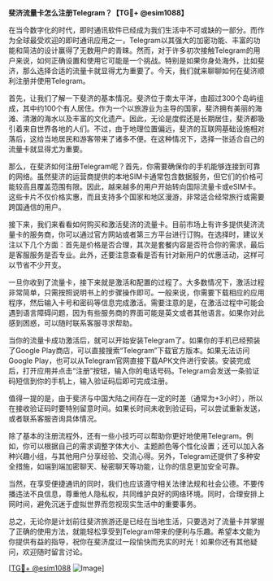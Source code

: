 **斐济流量卡怎么注册Telegram？【TG💪+ @esim1088】**

在当今数字化的时代，即时通讯软件已经成为我们生活中不可或缺的一部分。而作为全球最受欢迎的即时通讯应用之一，Telegram以其强大的加密功能、丰富的功能和简洁的设计赢得了无数用户的青睐。然而，对于许多初次接触Telegram的用户来说，如何正确设置和使用它可能是一个挑战。特别是如果你身处海外，比如斐济，那么选择合适的流量卡就显得尤为重要了。今天，我们就来聊聊如何在斐济顺利注册并使用Telegram。

首先，让我们了解一下斐济的基本情况。斐济位于南太平洋，由超过300个岛屿组成，其中约100个有人居住。作为一个以旅游业为主导的国家，斐济拥有美丽的海滩、清澈的海水以及丰富的文化遗产。因此，无论是度假还是长期居住，斐济都吸引着来自世界各地的人们。不过，由于地理位置偏远，斐济的互联网基础设施相对落后，这给当地居民和游客带来了诸多不便。在这种情况下，选择一张适合自己的流量卡就显得尤为重要。

那么，在斐济如何注册Telegram呢？首先，你需要确保你的手机能够连接到可靠的网络。虽然斐济的运营商提供的本地SIM卡通常包含数据服务，但它们的价格可能较高且覆盖范围有限。因此，越来越多的用户开始转向国际流量卡或eSIM卡。这些卡片不仅价格实惠，而且支持多个国家和地区漫游，非常适合经常旅行或需要跨国通信的用户。

接下来，我们来看看如何购买和激活斐济的流量卡。目前市场上有许多提供斐济流量卡的服务商，你可以通过官方网站或者第三方平台进行订购。在选择时，建议关注以下几个方面：首先是价格是否合理，其次是套餐内容是否符合你的需求，最后是客服服务是否专业。此外，还要注意查看是否有针对新用户的优惠活动，这样可以节省不少开支。

一旦你收到了流量卡，接下来就是激活和配置的过程了。大多数情况下，激活过程非常简单，只需按照说明书上的步骤操作即可。一般来说，你需要下载相应的应用程序，然后输入卡号和密码等信息完成激活。需要注意的是，在激活过程中可能会遇到语言障碍问题，因为有些服务商的界面可能是英文或者其他语言。如果你对此感到困惑，可以随时联系客服寻求帮助。

当你的流量卡成功激活后，就可以开始安装Telegram了。如果你的手机已经预装了Google Play商店，可以直接搜索“Telegram”下载官方版本。如果无法访问Google Play，也可以从Telegram官网直接下载APK文件进行安装。安装完成后，打开应用并点击“注册”按钮，输入你的电话号码。Telegram会发送一条验证码短信到你的手机上，输入验证码后即可完成注册。

值得一提的是，由于斐济与中国大陆之间存在一定的时差（通常为+3小时），所以在接收验证码时要特别留意时间。如果长时间未收到验证码，可以尝试重新发送，或者联系客服咨询具体情况。

除了基本的注册流程外，还有一些小技巧可以帮助你更好地使用Telegram。例如，你可以根据自己的需求调整字体大小、主题颜色等个性化设置；还可以加入各种兴趣小组，与其他用户分享经验、交流心得。另外，Telegram还提供了多种安全措施，如端到端加密聊天、秘密聊天等功能，让你的信息更加安全可靠。

当然，在享受便捷通讯的同时，我们也应该遵守相关法律法规和社会公德。不要传播违法不良信息，尊重他人隐私权，共同维护良好的网络环境。同时，合理安排上网时间，避免沉迷于虚拟世界而忽视现实生活中的重要事务。

总之，无论你是计划前往斐济旅游还是已经在当地生活，只要选对了流量卡并掌握了正确的使用方法，就能轻松享受到Telegram带来的便利与乐趣。希望本文能为你提供有益的指导，祝你在斐济度过一段愉快而充实的时光！如果你还有其他疑问，欢迎随时留言讨论。

[[TG💪+ @esim1088](https://t.me/s/esim1088) ![Image](https://i.postimg.cc/4NQfJmqS/Snipaste-2025-05-13-00-14-12.png)]